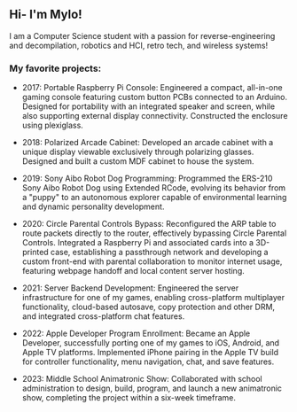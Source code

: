 ## Hi- I'm Mylo!

I am a Computer Science student with a passion for reverse-engineering and decompilation, robotics and HCI, retro tech, and wireless systems!


### My favorite projects:

- 2017: Portable Raspberry Pi Console: Engineered a compact, all-in-one gaming console featuring custom button PCBs connected to an Arduino. Designed for portability with an integrated speaker and screen, while also supporting external display connectivity. Constructed the enclosure using plexiglass.

- 2018: Polarized Arcade Cabinet: Developed an arcade cabinet with a unique display viewable exclusively through polarizing glasses. Designed and built a custom MDF cabinet to house the system.

- 2019: Sony Aibo Robot Dog Programming: Programmed the ERS-210 Sony Aibo Robot Dog using Extended RCode, evolving its behavior from a "puppy" to an autonomous explorer capable of environmental learning and dynamic personality development.

- 2020: Circle Parental Controls Bypass: Reconfigured the ARP table to route packets directly to the router, effectively bypassing Circle Parental Controls. Integrated a Raspberry Pi and associated cards into a 3D-printed case, establishing a passthrough network and developing a custom front-end with parental collaboration to monitor internet usage, featuring webpage handoff and local content server hosting.

- 2021: Server Backend Development: Engineered the server infrastructure for one of my games, enabling cross-platform multiplayer functionality, cloud-based autosave, copy protection and other DRM, and integrated cross-platform chat features.

- 2022: Apple Developer Program Enrollment: Became an Apple Developer, successfully porting one of my games to iOS, Android, and Apple TV platforms. Implemented iPhone pairing in the Apple TV build for controller functionality, menu navigation, chat, and save features.

- 2023: Middle School Animatronic Show: Collaborated with school administration to design, build, program, and launch a new animatronic show, completing the project within a six-week timeframe.

<!--
**Doggies-Galore/Doggies-Galore** is a ✨ _special_ ✨ repository because its `README.md` (this file) appears on your GitHub profile.

Here are some ideas to get you started:

- 🔭 I’m currently working on ...
- 🌱 I’m currently learning ...
- 👯 I’m looking to collaborate on ...
- 🤔 I’m looking for help with ...
- 💬 Ask me about ...
- 📫 How to reach me: ...
- 😄 Pronouns: ...
- ⚡ Fun fact: ...
-->

